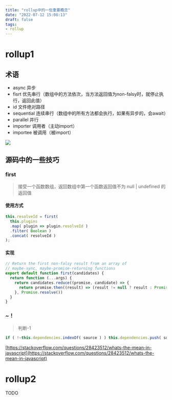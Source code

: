 ```yaml
---
title: "rollup中的一些重要概念"
date: "2022-07-12 15:08:13"
draft: false
tags:
- rollup
---
```


# rollup1
## 术语

- async 异步
- fisrt 优先串行（数组中的方法依次，当方法返回值为non-falsy时，就停止执行，返回此值）
- id 文件绝对路径
- sequential 连续串行（数组中的所有方法都会执行，如果有异步的，会await）
- parallel 并行
- importer 调用者（主动import）
- importee 被调用（被import）

![](https://cdn.nlark.com/yuque/0/2022/jpeg/1447731/1657185544305-a2459009-64b7-4e5f-b957-6a55d05f5e8f.jpeg)
## 源码中的一些技巧

### first
> 接受一个函数数组，返回数组中第一个函数返回值不为 null | undefined 的返回值

#### 使用方式
```javascript
this.resolveId = first(
  this.plugins
  .map( plugin => plugin.resolveId )
  .filter( Boolean )
  .concat( resolveId )
);
```
#### 实现
```javascript
// Return the first non-falsy result from an array of
// maybe-sync, maybe-promise-returning functions
export default function first(candidates) {
  return function (...args) {
    return candidates.reduce((promise, candidate) => {
      return promise.then((result) => (result != null ? result : Promise.resolve(candidate(...args))))
    }, Promise.resolve())
  }
}
```
### ~！
> 判断-1

```javascript
if ( !~this.dependencies.indexOf( source ) ) this.dependencies.push( source );
```
[https://stackoverflow.com/questions/28423512/whats-the-mean-in-javascript](https://stackoverflow.com/questions/28423512/whats-the-mean-in-javascript)

# rollup2

TODO
